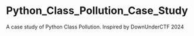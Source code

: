 # Python_Class_Pollution_Case_Study
A case study of Python Class Pollution. Inspired by DownUnderCTF 2024
